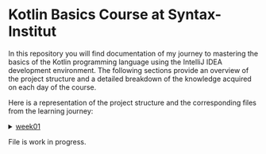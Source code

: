 # Kotlin Basics Course at Syntax-Institut

In this repository you will find documentation of my journey to mastering the basics of the Kotlin programming language using the IntelliJ IDEA development environment. The following sections provide an overview of the project structure and a detailed breakdown of the knowledge acquired on each day of the course.

Here is a representation of the project structure and the corresponding files from the learning journey:
<details>
  <summary><a href="https://github.com/frapastique/kotlinCourse/tree/main/week01">week01<!a></summary>
  <ul>
  <details>
    <summary><a href="https://github.com/frapastique/kotlinCourse/tree/main/week01/day01">day01</a></summary>
        <ul>
        <a href="https://github.com/frapastique/kotlinCourse/blob/main/week01/day01/01_KompilierenUndAusführen.kt">01_KompilierenUndAusführen.kt</a><br>
        <a href="https://github.com/frapastique/kotlinCourse/blob/main/week01/day01/02_Textabgabe.kt">02_Textabgabe.kt</a><br>
        <a href="https://github.com/frapastique/kotlinCourse/blob/main/week01/day01/03_Textabgabe.kt">03_Textabgabe.kt</a><br>
        <a href="https://github.com/frapastique/kotlinCourse/blob/main/week01/day01/04_Textabgabe.kt">04_Textabgabe.kt</a><br>
        <a href="https://github.com/frapastique/kotlinCourse/blob/main/week01/day01/05_Textabgabe.kt">05_Textabgabe.kt</a>
        </ul>
  </details>
  <details>
    <summary><a href="https://github.com/frapastique/kotlinCourse/tree/main/week01/day02">day02</a></summary>
        <ul>
        <a href="https://github.com/frapastique/kotlinCourse/blob/main/week01/day02/01_VariableAnlegenBoolean.kt">01_VariableAnlegenBoolean.kt</a><br>
        <a href="https://github.com/frapastique/kotlinCourse/blob/main/week01/day02/02_VariableAnlegenInteger.kt">02_VariableAnlegenInteger.kt</a><br>
        <a href="https://github.com/frapastique/kotlinCourse/blob/main/week01/day02/03_VariableAnlegenDouble.kt">03_VariableAnlegenDouble.kt</a><br>
        <a href="https://github.com/frapastique/kotlinCourse/blob/main/week01/day02/04_VariableAnlegenString.kt">04_VariableAnlegenString.kt</a><br>
        <a href="https://github.com/frapastique/kotlinCourse/blob/main/week01/day02/05_WertAendernBoolean.kt">05_WertAendernBoolean.kt</a><br>
        <a href="https://github.com/frapastique/kotlinCourse/blob/main/week01/day02/06_WertAendernInteger.kt">06_WertAendernInteger.kt</a><br>
        <a href="https://github.com/frapastique/kotlinCourse/blob/main/week01/day02/07_WertAendernDouble.kt">07_WertAendernDouble.kt</a><br>
        <a href="https://github.com/frapastique/kotlinCourse/blob/main/week01/day02/08_WertAendernString.kt">08_WertAendernString.kt</a><br>
        <a href="https://github.com/frapastique/kotlinCourse/blob/main/week01/day02/09_KompilierenUndAusführen.kt">09_DatentypBestimmen.kt</a><br>
        <a href="https://github.com/frapastique/kotlinCourse/blob/main/week01/day02/10_DatentypBestimmen.kt">10_DatentypBestimmen.kt</a><br>
        <a href="https://github.com/frapastique/kotlinCourse/blob/main/week01/day02/11_DatentypBestimmen.kt">11_DatentypBestimmen.kt</a><br>
        <a href="https://github.com/frapastique/kotlinCourse/blob/main/week01/day02/12_DatentypBestimmen.kt">12_DatentypBestimmen.kt</a><br>
        <a href="https://github.com/frapastique/kotlinCourse/blob/main/week01/day02/13_DatentypBestimmen.kt">13_DatentypBestimmen.kt</a><br>
        <a href="https://github.com/frapastique/kotlinCourse/blob/main/week01/day02/14_DatentypBestimmen.kt">14_DatentypBestimmen.kt</a><br>
        <a href="https://github.com/frapastique/kotlinCourse/blob/main/week01/day02/15_DatentypBestimmen.kt">15_DatentypBestimmen.kt</a><br>
        <a href="https://github.com/frapastique/kotlinCourse/blob/main/week01/day02/16_DatentypBestimmen.kt">16_DatentypBestimmen.kt</a><br>
        <a href="https://github.com/frapastique/kotlinCourse/blob/main/week01/day02/17_VariablenSteckbrief.kt">17_VariablenSteckbrief.kt</a>
        </ul>
  </details>
  <details>
    <summary><a href="https://github.com/frapastique/kotlinCourse/tree/main/week01/day03">day03</a></summary>
    <ul>
    <a href="">01_Fehler_finden.kt</a><br>
    <a href="">02_Fehler_finden.kt</a><br>
    <a href="">03_Fehler_finden.kt</a><br>
    <a href="">04_Fehler_finden.kt</a><br>
    <a href="">05_Variablen_anlegen_ohne_Fehler.kt</a><br>
    <a href="">06_Laufzeitfehler.kt</a><br>
    <a href="">07_Laufzeitfehler.kt</a><br>
    <a href="">08_Fehler_finden.kt</a><br>
    <a href="">09_Fehler_finden.kt</a><br>
    <a href="">10_Ausgabe_ohne_Fehler.kt</a><br>
    <a href="">11_Fehler_finden.kt</a><br>
    <a href="">12_Fehler_finden.kt</a><br>
    <a href="">13_Fehler_finden.kt</a><br>
    <a href="">14_Fehler_finden.kt</a><br>
    <a href="">15_Fehler_finden.kt</a><br>
    </ul>
  </details>
  <details>
    <summary><a href="https://github.com/frapastique/kotlinCourse/tree/main/week01/day04">day04</a></summary>
    <ul>
    <a href="">01_KonstanteAnlegenBoolean.kt</a><br>
    <a href="">02_KonstanteAnlegenInteger.kt</a><br>
    <a href="">03_KonstanteAnlegenDouble.kt</a><br>
    <a href="">04_KonstanteAnlegenString.kt</a><br>
    <a href="">05.0_AdditionUndSubtraktion.kt</a><br>
    <a href="">05.1_AdditionUndSubtraktion.kt</a><br>
    <a href="">06.0_MultiplikationUndDivision.kt</a><br>
    <a href="">06.1_MultiplikationUndDivision.kt</a><br>
    <a href="">07.1_Modulo.kt</a><br>
    <a href="">07.2_Modulo.kt</a><br>
    <a href="">08_ViereckFlaecheBerechnen.kt</a><br>
    <a href="">09_KreisFlaecheBerechnen.kt</a>
    </ul>
  </details>
  <details>
    <summary><a href="https://github.com/frapastique/kotlinCourse/tree/main/week01/day05">day05</a></summary>
    <ul>
    <a href="">01_Wiederholung.kt</a><br>
    <a href="">02_03_Tastenkombination.kt</a><br>
    <a href="">04_Blockkommentar.kt</a><br>
    <a href="">05_Umwandlung.kt</a><br>
    <a href="">06_UmwandlungUserEingabe.kt</a>
    </ul>
  </details>
  </ul>
</details>


File is work in progress.